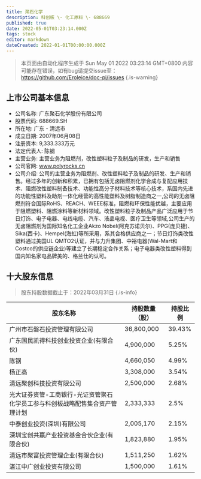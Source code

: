 ```yaml
---
title: 聚石化学
description: 科创板 \- 化工原料 \- 688669
published: true
date: 2022-05-01T03:23:14.000Z
tags: stock
editor: markdown
dateCreated: 2022-01-01T00:00:00.000Z
---
```


> 本页面由自动化程序生成于 Sun May 01 2022 03:23:14 GMT+0800
> 内容可能存在错误，如有bug请提交issue至：https://github.com/Eroleice/doc-pi/issues
{.is-warning}

## 上市公司基本信息
- 公司名称: 广东聚石化学股份有限公司
- 股票代码: 688669.SH
- 所在地: 广东 - 清远市
- 成立日期: 2007年06月08日
- 注册资本: 9,333.333万元
- 法定代表人: 陈钢
- 主营业务: 主营业务为阻燃剂，改性塑料粒子及制品的研发，生产和销售
- 公司官网: www.polyrocks.cn
- 公司介绍: 公司的主营业务为阻燃剂、改性塑料粒子及制品的研发、生产和销售。经过多年的创新和积累，已拥有包括无卤阻燃剂化学合成与复配应用技术、阻燃改性塑料制备技术、功能性高分子材料技术等核心技术，系国内先进的功能性塑料及助剂一体化经营的高性能塑料及树脂制造商之一,公司的无卤阻燃剂符合国际RoHS、REACH、WEEE标准，阻燃和环保性能优越，主要应用于阻燃塑料、阻燃涂料等新材料领域。改性塑料粒子及制品产品广泛应用于节日灯饰、电子电器、电线电缆、汽车、液晶电视、医疗卫生等领域,公司生产的无卤阻燃剂为国际知名化工企业Akzo Nobel(阿克苏诺贝尔)、PPG(庞贝捷)、Sika(西卡)、Hempel(海虹)等所采用，系其合格供应商之一；节日灯饰类改性塑料通过美国UL QMTO2认证，并与力升集团、中裕电器(Wal-Mart和Costco的供应链企业)等建立了长期稳定合作关系；电子电器类改性塑料得到国内知名家电品牌美的、格兰仕的认可。


## 十大股东信息
> 股东持股数据截止于：2022年03月31日
{.is-info}

| 股东名称 | 持股数量（股） | 持股比例 |
| --- | --- | --- |
| 广州市石磐石投资管理有限公司 | 36,800,000 | 39.43% |
| 广东国民凯得科技创业投资企业(有限合伙) | 4,900,000 | 5.25% |
| 陈钢 | 4,660,050 | 4.99% |
| 杨正高 | 3,308,000 | 3.54% |
| 清远聚创科技投资有限公司 | 2,500,000 | 2.68% |
| 光大证券资管-工商银行-光证资管聚石化学员工参与科创板战略配售集合资产管理计划 | 2,333,333 | 2.5% |
| 中泰创业投资(深圳)有限公司 | 2,005,170 | 2.15% |
| 深圳宝创共赢产业投资基金合伙企业(有限合伙) | 1,823,880 | 1.95% |
| 清远市聚富投资管理企业(有限合伙) | 1,511,250 | 1.62% |
| 湛江中广创业投资有限公司 | 1,500,000 | 1.61% |




